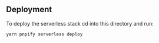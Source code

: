 ## Deployment

To deploy the serverless stack cd into this directory and run:

```bash
yarn pnpify serverless deploy
```
